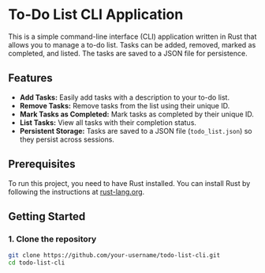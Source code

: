 # To-Do List CLI Application

This is a simple command-line interface (CLI) application written in Rust that allows you to manage a to-do list. Tasks can be added, removed, marked as completed, and listed. The tasks are saved to a JSON file for persistence.

## Features

- **Add Tasks:** Easily add tasks with a description to your to-do list.
- **Remove Tasks:** Remove tasks from the list using their unique ID.
- **Mark Tasks as Completed:** Mark tasks as completed by their unique ID.
- **List Tasks:** View all tasks with their completion status.
- **Persistent Storage:** Tasks are saved to a JSON file (`todo_list.json`) so they persist across sessions.

## Prerequisites

To run this project, you need to have Rust installed. You can install Rust by following the instructions at [rust-lang.org](https://www.rust-lang.org/learn/get-started).

## Getting Started

### 1. Clone the repository
```bash
git clone https://github.com/your-username/todo-list-cli.git
cd todo-list-cli